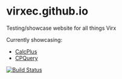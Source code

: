 # virxec.github.io
Testing/showcase website for all things Virx

Currently showcasing:
 - [CalcPlus](https://github.com/virxec/calcplus)
 - [CPQuery](https://github.com/virxec/cpquery)

[![Build Status](https://travis-ci.com/VirxEC/virxec.github.io.svg?branch=master)](https://travis-ci.com/VirxEC/virxec.github.io)
